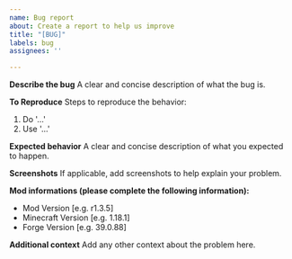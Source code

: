 ```yaml
---
name: Bug report
about: Create a report to help us improve
title: "[BUG]"
labels: bug
assignees: ''

---
```


**Describe the bug**
A clear and concise description of what the bug is.

**To Reproduce**
Steps to reproduce the behavior:
1. Do '...'
2. Use '...'

**Expected behavior**
A clear and concise description of what you expected to happen.

**Screenshots**
If applicable, add screenshots to help explain your problem.

**Mod informations (please complete the following information):**
 - Mod Version [e.g. r1.3.5]
 - Minecraft Version [e.g. 1.18.1]
 - Forge Version [e.g. 39.0.88]

**Additional context**
Add any other context about the problem here.
